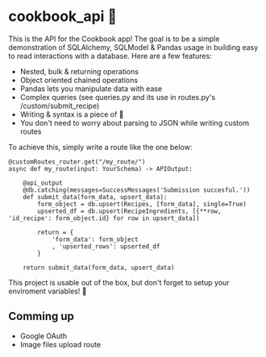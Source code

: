 # cookbook_api 🍔
This is the API for the Cookbook app! The goal is to be a simple demonstration of SQLAlchemy, SQLModel & Pandas usage in building easy to read interactions with a database. Here are a few features:

- Nested, bulk & returning operations
- Object oriented chained operations
- Pandas lets you manipulate data with ease
- Complex queries (see queries.py and its use in routes.py's /custom/submit_recipe)
- Writing & syntax is a piece of 🍰
- You don't need to worry about parsing to JSON while writing custom routes

To achieve this, simply write a route like the one below:
```
@customRoutes_router.get("/my_route/")
async def my_route(input: YourSchema) -> APIOutput:

    @api_output
    @db.catching(messages=SuccessMessages('Submission succesful.'))
    def submit_data(form_data, upsert_data):
        form_object = db.upsert(Recipes, [form_data], single=True)
        upserted_df = db.upsert(RecipeIngredients, [{**row, 'id_recipe': form_object.id} for row in upsert_data])

        return = {
            'form_data': form_object
            , 'upserted_rows': upserted_df
        }

    return submit_data(form_data, upsert_data)
```

This project is usable out of the box, but don't forget to setup your enviroment variables! 🚀

## Comming up
- Google OAuth
- Image files upload route
